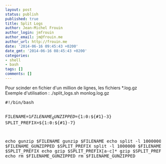 ```yaml
---
layout: post
status: publish
published: true
title: Split Logs
author: Jean-Michel Frouin
author_login: jmfrouin
author_email: jm@frouin.me
author_url: http://frouin.me
date: '2014-06-16 09:45:43 +0200'
date_gmt: '2014-06-16 08:45:43 +0200'
categories:
- shell
- bash
tags: []
comments: []
---
```

<p>Pour scinder en fichier d'un million de lignes, les fichiers *.log.gz<br />
<!--more-->
Exemple d'utilisation : ./split_logs.sh monlog.log.gz</p>
<pre class="brush:shell">#!/bin/bash

FILENAME=$1
FILENAME_GUNZIPPED=${1:0:${#1}-3}
SPLIT_PREFIX=${1:0:${#1}-7}

echo gunzip $FILENAME
gunzip $FILENAME
echo split -l 1000000 $FILENAME_GUNZIPPED $SPLIT_PREFIX
split -l 1000000 $FILENAME_GUNZIPPED $SPLIT_PREFIX
echo gzip $SPLIT_PREFIX[a-c]*
gzip $SPLIT_PREFIX[a-c]*
echo rm $FILENAME_GUNZIPPED
rm $FILENAME_GUNZIPPED
</pre>
<!-- Matomo -->
<script type="text/javascript">
  var _paq = window._paq || [];
  /* tracker methods like "setCustomDimension" should be called before "trackPageView" */
  _paq.push(['trackPageView']);
  _paq.push(['enableLinkTracking']);
  (function() {
    var u="//stats.frouin.me/";
    _paq.push(['setTrackerUrl', u+'matomo.php']);
    _paq.push(['setSiteId', '1']);
    var d=document, g=d.createElement('script'), s=d.getElementsByTagName('script')[0];
    g.type='text/javascript'; g.async=true; g.defer=true; g.src=u+'matomo.js'; s.parentNode.insertBefore(g,s);
  })();
</script>
<!-- End Matomo Code -->
